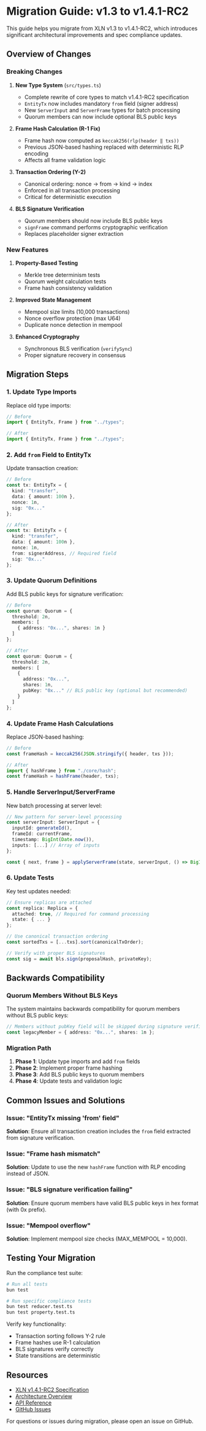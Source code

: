 # Migration Guide: v1.3 to v1.4.1-RC2

This guide helps you migrate from XLN v1.3 to v1.4.1-RC2, which introduces significant architectural improvements and spec compliance updates.

## Overview of Changes

### Breaking Changes

1. **New Type System** (`src/types.ts`)
   - Complete rewrite of core types to match v1.4.1-RC2 specification
   - `EntityTx` now includes mandatory `from` field (signer address)
   - New `ServerInput` and `ServerFrame` types for batch processing
   - Quorum members can now include optional BLS public keys

2. **Frame Hash Calculation (R-1 Fix)**
   - Frame hash now computed as `keccak256(rlp(header ‖ txs))`
   - Previous JSON-based hashing replaced with deterministic RLP encoding
   - Affects all frame validation logic

3. **Transaction Ordering (Y-2)**
   - Canonical ordering: nonce → from → kind → index
   - Enforced in all transaction processing
   - Critical for deterministic execution

4. **BLS Signature Verification**
   - Quorum members should now include BLS public keys
   - `signFrame` command performs cryptographic verification
   - Replaces placeholder signer extraction

### New Features

1. **Property-Based Testing**
   - Merkle tree determinism tests
   - Quorum weight calculation tests
   - Frame hash consistency validation

2. **Improved State Management**
   - Mempool size limits (10,000 transactions)
   - Nonce overflow protection (max U64)
   - Duplicate nonce detection in mempool

3. **Enhanced Cryptography**
   - Synchronous BLS verification (`verifySync`)
   - Proper signature recovery in consensus

## Migration Steps

### 1. Update Type Imports

Replace old type imports:

```typescript
// Before
import { EntityTx, Frame } from "../types";

// After
import { EntityTx, Frame } from "../types";
```

### 2. Add `from` Field to EntityTx

Update transaction creation:

```typescript
// Before
const tx: EntityTx = {
  kind: "transfer",
  data: { amount: 100n },
  nonce: 1n,
  sig: "0x..."
};

// After
const tx: EntityTx = {
  kind: "transfer",
  data: { amount: 100n },
  nonce: 1n,
  from: signerAddress, // Required field
  sig: "0x..."
};
```

### 3. Update Quorum Definitions

Add BLS public keys for signature verification:

```typescript
// Before
const quorum: Quorum = {
  threshold: 2n,
  members: [
    { address: "0x...", shares: 1n }
  ]
};

// After
const quorum: Quorum = {
  threshold: 2n,
  members: [
    { 
      address: "0x...", 
      shares: 1n,
      pubKey: "0x..." // BLS public key (optional but recommended)
    }
  ]
};
```

### 4. Update Frame Hash Calculations

Replace JSON-based hashing:

```typescript
// Before
const frameHash = keccak256(JSON.stringify({ header, txs }));

// After
import { hashFrame } from "./core/hash";
const frameHash = hashFrame(header, txs);
```

### 5. Handle ServerInput/ServerFrame

New batch processing at server level:

```typescript
// New pattern for server-level processing
const serverInput: ServerInput = {
  inputId: generateId(),
  frameId: currentFrame,
  timestamp: BigInt(Date.now()),
  inputs: [...] // Array of inputs
};

const { next, frame } = applyServerFrame(state, serverInput, () => BigInt(Date.now()));
```

### 6. Update Tests

Key test updates needed:

```typescript
// Ensure replicas are attached
const replica: Replica = {
  attached: true, // Required for command processing
  state: { ... }
};

// Use canonical transaction ordering
const sortedTxs = [...txs].sort(canonicalTxOrder);

// Verify with proper BLS signatures
const sig = await bls.sign(proposalHash, privateKey);
```

## Backwards Compatibility

### Quorum Members Without BLS Keys

The system maintains backwards compatibility for quorum members without BLS public keys:

```typescript
// Members without pubKey field will be skipped during signature verification
const legacyMember = { address: "0x...", shares: 1n };
```

### Migration Path

1. **Phase 1**: Update type imports and add `from` fields
2. **Phase 2**: Implement proper frame hashing
3. **Phase 3**: Add BLS public keys to quorum members
4. **Phase 4**: Update tests and validation logic

## Common Issues and Solutions

### Issue: "EntityTx missing 'from' field"

**Solution**: Ensure all transaction creation includes the `from` field extracted from signature verification.

### Issue: "Frame hash mismatch"

**Solution**: Update to use the new `hashFrame` function with RLP encoding instead of JSON.

### Issue: "BLS signature verification failing"

**Solution**: Ensure quorum members have valid BLS public keys in hex format (with 0x prefix).

### Issue: "Mempool overflow"

**Solution**: Implement mempool size checks (MAX_MEMPOOL = 10,000).

## Testing Your Migration

Run the compliance test suite:

```bash
# Run all tests
bun test

# Run specific compliance tests
bun test reducer.test.ts
bun test property.test.ts
```

Verify key functionality:
- Transaction sorting follows Y-2 rule
- Frame hashes use R-1 calculation
- BLS signatures verify correctly
- State transitions are deterministic

## Resources

- [XLN v1.4.1-RC2 Specification](spec.md)
- [Architecture Overview](architecture.md)
- [API Reference](api.md)
- [GitHub Issues](https://github.com/adimov-eth/thoughts/issues)

For questions or issues during migration, please open an issue on GitHub.